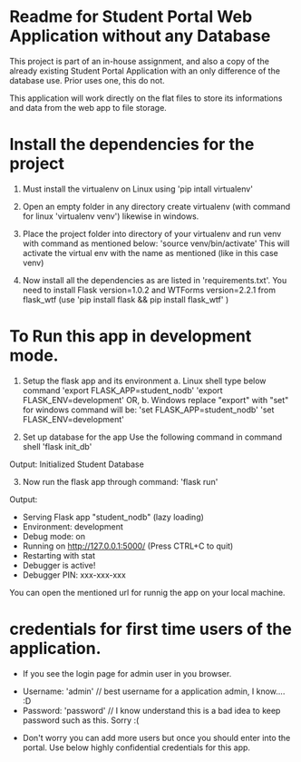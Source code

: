 # Readme for Student Portal Web Application without any Database

This project is part of an in-house assignment, and also a copy of the already existing Student Portal Application with an only difference 
of the database use. Prior uses one, this do not.

This application will work directly on the flat files to store its informations and data from the web app to file storage.

# Install the dependencies for the project
1. Must install the virtualenv on Linux using 
  'pip intall virtualenv'
  
2. Open an empty folder in any directory create virtualenv (with command for linux 'virtualenv venv') likewise in windows.

3. Place the project folder into directory of your virtualenv and run venv with command as mentioned below:
  'source venv/bin/activate'
  This will activate the virtual env with the name as mentioned (like in this case venv)
  
4. Now install all the dependencies as are listed in 'requirements.txt'. You need to install Flask version=1.0.2 and WTForms version=2.2.1 from flask_wtf (use 'pip install flask && pip install flask_wtf' )
   


# To Run this app in development mode.

1. Setup the flask app and its environment
  a. Linux shell type below command
    'export FLASK_APP=student_nodb'
    'export FLASK_ENV=development' OR,
  b. Windows replace "export" with "set" for windows command will be:
    'set FLASK_APP=student_nodb'
    'set FLASK_ENV=development'
    
2. Set up database for the app Use the following command in command shell
  'flask init_db'
  
  Output:
  Initialized Student Database
  
3. Now run the flask app through command:
  'flask run'
  
  Output:
  * Serving Flask app "student_nodb" (lazy loading)
 * Environment: development
 * Debug mode: on
 * Running on http://127.0.0.1:5000/ (Press CTRL+C to quit)
 * Restarting with stat
 * Debugger is active!
 * Debugger PIN: xxx-xxx-xxx

You can open the mentioned url for runnig the app on your local machine.
  

# credentials for first time users of the application. 
- If you see the login page for admin user in you browser. 

* Username: 'admin'     // best username for a application admin, I know.... :D
* Password: 'password'  // I know understand this is a bad idea to keep password such as this. Sorry :(

- Don't worry you can add more users but once you should enter into the portal. Use below highly confidential credentials for this app.
